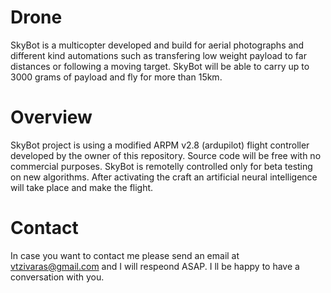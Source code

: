 # Drone
SkyBot is a multicopter developed and build for aerial photographs and different kind automations such as transfering low weight payload to far distances or following a moving target. SkyBot will be able to carry up to 3000 grams of payload and fly for more than 15km.

# Overview
SkyBot project is using a modified ARPM v2.8 (ardupilot) flight controller developed by the owner of this repository. Source code will be free with no commercial purposes. SkyBot is remotelly controlled only for beta testing on new algorithms. After activating the craft an artificial neural intelligence will take place and make the flight.

# Contact
In case you want to contact me please send an email at vtzivaras@gmail.com and I will respeond ASAP. I ll be happy to have a conversation with you.
